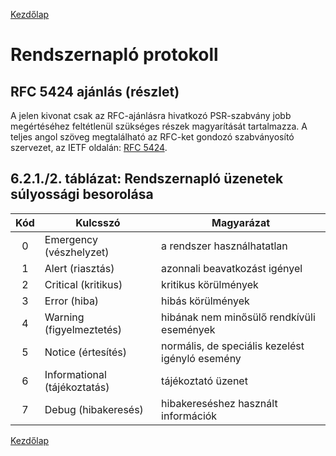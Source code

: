 [Kezdőlap](../README.md)

# Rendszernapló protokoll

## RFC 5424 ajánlás (részlet)

A jelen kivonat csak az RFC-ajánlásra hivatkozó PSR-szabvány jobb megértéséhez feltétlenül
szükséges részek magyarítását tartalmazza. A teljes angol szöveg megtalálható az
RFC-ket gondozó szabványosító szervezet, az IETF oldalán: [RFC 5424](https://tools.ietf.org/html/rfc5424).

## 6.2.1./2. táblázat: Rendszernapló üzenetek súlyossági besorolása

| Kód |   Kulcsszó                    | Magyarázat |
|:---:|-------------------------------|-----------------------------------|
| 0   |   Emergency (vészhelyzet)     | a rendszer használhatatlan        |
| 1   |   Alert (riasztás)            | azonnali beavatkozást igényel     |
| 2   |   Critical (kritikus)         | kritikus körülmények              |
| 3   |   Error (hiba)                | hibás körülmények                 |
| 4   |   Warning (figyelmeztetés)    | hibának nem minősülő rendkívüli események |
| 5   |   Notice (értesítés)          | normális, de speciális kezelést igényló esemény |
| 6   |   Informational (tájékoztatás)| tájékoztató üzenet                |
| 7   |   Debug (hibakeresés)         | hibakereséshez használt információk |

[Kezdőlap](../README.md)
